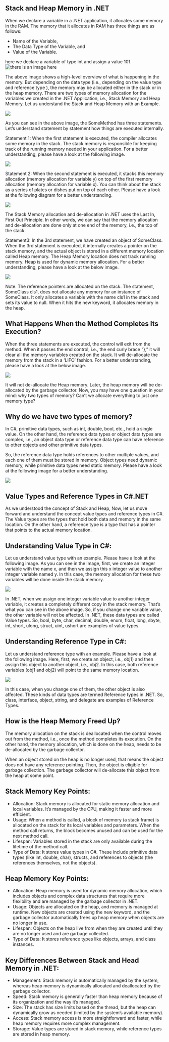 ## Stack and Heap Memory in .NET
When we declare a variable in a .NET application, it allocates some memory in the RAM. The memory that it allocates in RAM has three things are as follows:
- Name of the Variable,
- The Data Type of the Variable, and
- Value of the Variable.

here we declare a variable of type int and assign a value 101.
![there is an image here](https://dotnettutorials.net/wp-content/uploads/2020/05/word-image-55.png?ezimgfmt=ng:webp/ngcb8)

The above image shows a high-level overview of what is happening in the memory. But depending on the data type (i.e., depending on the value type and reference type ), the memory may be allocated either in the stack or in the heap memory.
There are two types of memory allocation for the variables we created in the .NET Application, i.e., Stack Memory and Heap Memory. Let us understand the Stack and Heap Memory with an Example.

![](https://dotnettutorials.net/wp-content/uploads/2020/05/word-image-56.png?ezimgfmt=ng:webp/ngcb8)

As you can see in the above image, the SomeMethod has three statements. Let’s understand statement by statement how things are executed internally.

Statement 1:
When the first statement is executed, the compiler allocates some memory in the stack. The stack memory is responsible for keeping track of the running memory needed in your application. For a better understanding, please have a look at the following image.

![](https://dotnettutorials.net/wp-content/uploads/2020/05/word-image-57.png?ezimgfmt=ng:webp/ngcb8)

Statement 2:
When the second statement is executed, it stacks this memory allocation (memory allocation for variable y) on top of the first memory allocation (memory allocation for variable x). You can think about the stack as a series of plates or dishes put on top of each other. Please have a look at the following diagram for a better understanding.

![](https://dotnettutorials.net/wp-content/uploads/2020/05/word-image-58.png?ezimgfmt=ng:webp/ngcb8)

The Stack Memory allocation and de-allocation in .NET uses the Last In, First Out Principle. In other words, we can say that the memory allocation and de-allocation are done only at one end of the memory, i.e., the top of the stack.

Statement3:
In the 3rd statement, we have created an object of SomeClass. When the 3rd statement is executed, it internally creates a pointer on the stack memory, and the actual object is stored in a different memory location called Heap memory. The Heap Memory location does not track running memory. Heap is used for dynamic memory allocation. For a better understanding, please have a look at the below image.

![](https://dotnettutorials.net/wp-content/uploads/2020/05/word-image-59.png?ezimgfmt=ng:webp/ngcb8)

Note: The reference pointers are allocated on the stack. The statement, SomeClass cls1, does not allocate any memory for an instance of SomeClass. It only allocates a variable with the name cls1 in the stack and sets its value to null. When it hits the new keyword, it allocates memory in the heap.

## What Happens When the Method Completes Its Execution?
When the three statements are executed, the control will exit from the method. When it passes the end control, i.e., the end curly brace “},” it will clear all the memory variables created on the stack. It will de-allocate the memory from the stack in a ‘LIFO’ fashion. For a better understanding, please have a look at the below image.

![](https://dotnettutorials.net/wp-content/uploads/2020/05/word-image-60.png?ezimgfmt=ng:webp/ngcb8)

It will not de-allocate the Heap memory. Later, the heap memory will be de-allocated by the garbage collector. Now, you may have one question in your mind: why two types of memory? Can’t we allocate everything to just one memory type?

## Why do we have two types of memory?
In C#, primitive data types, such as int, double, bool, etc., hold a single value. On the other hand, the reference data types or object data types are complex, i.e., an object data type or reference data type can have reference to other objects and other primitive data types.

So, the reference data type holds references to other multiple values, and each one of them must be stored in memory. Object types need dynamic memory, while primitive data types need static memory. Please have a look at the following image for a better understanding.

![](https://dotnettutorials.net/wp-content/uploads/2020/05/word-image-61.png?ezimgfmt=ng:webp/ngcb8)

## Value Types and Reference Types in C#.NET
As we understood the concept of Stack and Heap, Now, let us move forward and understand the concept value types and reference types in C#. The Value types are the types that hold both data and memory in the same location. On the other hand, a reference type is a type that has a pointer that points to the actual memory location.

## Understanding Value Type in C#:
Let us understand value type with an example. Please have a look at the following image. As you can see in the image, first, we create an integer variable with the name x, and then we assign this x integer value to another integer variable named y. In this case, the memory allocation for these two variables will be done inside the stack memory.

![](https://dotnettutorials.net/wp-content/uploads/2020/05/word-image-62.png?ezimgfmt=ng:webp/ngcb8)

In .NET, when we assign one integer variable value to another integer variable, it creates a completely different copy in the stack memory. That’s what you can see in the above image. So, if you change one variable value, the other variable will not be affected. In .NET, these data types are called Value types. So, bool, byte, char, decimal, double, enum, float, long, sbyte, int, short, ulong, struct, uint, ushort are examples of value types.

## Understanding Reference Type in C#:
Let us understand reference type with an example. Please have a look at the following image. Here, first, we create an object, i.e., obj1) and then assign this object to another object, i.e., obj2. In this case, both reference variables (obj1 and obj2) will point to the same memory location.

![](https://dotnettutorials.net/wp-content/uploads/2020/05/word-image-63.png?ezimgfmt=ng:webp/ngcb8)

In this case, when you change one of them, the other object is also affected. These kinds of data types are termed Reference types in .NET. So, class, interface, object, string, and delegate are examples of Reference Types.

## How is the Heap Memory Freed Up?
The memory allocation on the stack is deallocated when the control moves out from the method, i.e., once the method completes its execution. On the other hand, the memory allocation, which is done on the heap, needs to be de-allocated by the garbage collector.

When an object stored on the heap is no longer used, that means the object does not have any reference pointing. Then, the object is eligible for garbage collection. The garbage collector will de-allocate this object from the heap at some point.

## Stack Memory Key Points:
- Allocation: Stack memory is allocated for static memory allocation and local variables. It’s managed by the CPU, making it faster and more efficient.
- Usage: When a method is called, a block of memory (a stack frame) is allocated on the stack for its local variables and parameters. When the method call returns, the block becomes unused and can be used for the next method call.
- Lifespan: Variables stored in the stack are only available during the lifetime of the method call.
- Type of Data: It stores value types in C#. These include primitive data types (like int, double, char), structs, and references to objects (the references themselves, not the objects).

## Heap Memory Key Points:
- Allocation: Heap memory is used for dynamic memory allocation, which includes objects and complex data structures that require more flexibility and are managed by the garbage collector in .NET.
- Usage: Objects are allocated on the heap, and memory is managed at runtime. New objects are created using the new keyword, and the garbage collector automatically frees up heap memory when objects are no longer in use.
- Lifespan: Objects on the heap live from when they are created until they are no longer used and are garbage collected.
- Type of Data: It stores reference types like objects, arrays, and class instances.

## Key Differences Between Stack and Head Memory in .NET:
- Management: Stack memory is automatically managed by the system, whereas heap memory is dynamically allocated and deallocated by the garbage collector.
- Speed: Stack memory is generally faster than heap memory because of its organization and the way it’s managed.
- Size: The stack has size limits based on the thread, but the heap can dynamically grow as needed (limited by the 
  system’s available memory).
- Access: Stack memory access is more straightforward and faster, while heap memory requires more complex management.
- Storage: Value types are stored in stack memory, while reference types are stored in heap memory.
